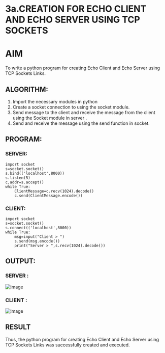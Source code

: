# 3a.CREATION FOR ECHO CLIENT AND ECHO SERVER USING TCP SOCKETS
# AIM
To write a python program for creating Echo Client and Echo Server using TCP
Sockets Links.
## ALGORITHM:
1. Import the necessary modules in python
2. Create a socket connection to using the socket module.
3. Send message to the client and receive the message from the client using the Socket module in
 server .
4. Send and receive the message using the send function in socket.
## PROGRAM:
### SERVER:
```
import socket 
s=socket.socket() 
s.bind(('localhost',8000)) 
s.listen(5) 
c,addr=s.accept() 
while True: 
    ClientMessage=c.recv(1024).decode() 
    c.send(ClientMessage.encode())
```

### CLIENT:
```
import socket 
s=socket.socket() 
s.connect(('localhost',8000)) 
while True: 
    msg=input("Client > ") 
    s.send(msg.encode()) 
    print("Server > ",s.recv(1024).decode()) 

```

## OUTPUT:
### SERVER : 
![image](https://github.com/BaskarUmapathi/3a.Sockets_Creation_for_Echo_Client_and_Echo_Server/assets/151434098/93c732b7-355e-4098-8efd-11874c1a5b17)

### CLIENT : 
![image](https://github.com/BaskarUmapathi/3a.Sockets_Creation_for_Echo_Client_and_Echo_Server/assets/151434098/4f44af6b-9dd3-449b-828c-6d1ef3b7bc05)


## RESULT
Thus, the python program for creating Echo Client and Echo Server using TCP Sockets Links 
was successfully created and executed.

